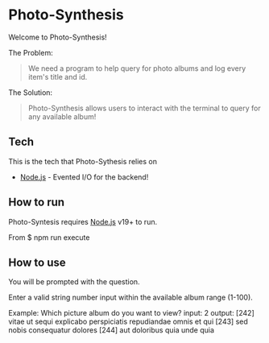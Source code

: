 # Photo-Synthesis

Welcome to Photo-Synthesis!

The Problem:

> We need a program to help query for photo albums and log every item's title and id.

The Solution:

> Photo-Synthesis allows users to interact with the terminal to query for any available album!

## Tech

This is the tech that Photo-Sythesis relies on

- [Node.js](https://nodejs.org/en/) - Evented I/O for the backend!

## How to run

Photo-Syntesis requires [Node.js](https://nodejs.org/) v19+ to run.

From 
\$ npm run execute

## How to use

You will be prompted with the question.

Enter a valid string number input within the available album range (1-100).

Example:
    Which picture album do you want to view?
    input: 2
    output: 
        [242] vitae ut sequi explicabo perspiciatis repudiandae omnis et qui
        [243] sed nobis consequatur dolores
        [244] aut doloribus quia unde quia